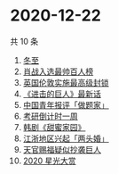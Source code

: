 # 2020-12-22

共 10 条

<!-- BEGIN ZHIHUSEARCH -->
<!-- 最后更新时间 Tue Dec 22 2020 05:08:55 GMT+0800 (CST) -->
1. [冬至](https://www.zhihu.com/search?q=冬至)
1. [肖战入选最帅百人榜](https://www.zhihu.com/search?q=肖战)
1. [英国伦敦实施最高级封锁](https://www.zhihu.com/search?q=英国疫情)
1. [《进击的巨人》最新话](https://www.zhihu.com/search?q=进击的巨人)
1. [中国青年报评「做题家」](https://www.zhihu.com/search?q=中国青年报)
1. [考研倒计时一周](https://www.zhihu.com/search?q=考研)
1. [韩剧《甜蜜家园》](https://www.zhihu.com/search?q=甜蜜家园)
1. [江浙地区兴起「两头婚」](https://www.zhihu.com/search?q=两头婚)
1. [天官赐福疑似抄袭巨人](https://www.zhihu.com/search?q=天官赐福)
1. [2020 星光大赏](https://www.zhihu.com/search?q=星光大赏)
<!-- END ZHIHUSEARCH -->
